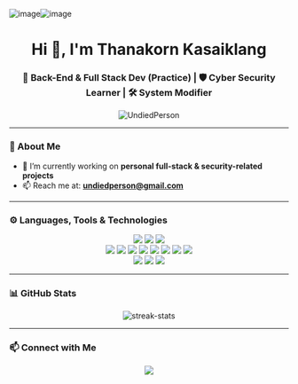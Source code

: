 ![image](https://github.com/user-attachments/assets/59ccd258-607c-4678-b4bc-26b3caf124a0)![image](https://github.com/user-attachments/assets/23278218-9bd0-47b9-97bb-d631375bc0e8)<h1 align="center">Hi 👋, I'm Thanakorn Kasaiklang</h1>
<h3 align="center">🔧 Back-End & Full Stack Dev (Practice) | 🛡️ Cyber Security Learner | 🛠️ System Modifier</h3>

<p align="center">
  <img src="https://komarev.com/ghpvc/?username=UndiedPerson&label=Profile%20views&color=0e75b6&style=flat" alt="UndiedPerson" />
</p>

---

### 🚀 About Me

- 🔭 I’m currently working on **personal full-stack & security-related projects**  
- 📫 Reach me at: **undiedperson@gmail.com**

---

### ⚙️ Languages, Tools & Technologies

<p align="center">
  <img src="https://img.icons8.com/?size=100&id=101665&format=png&color=000000" />
  <img src="https://img.icons8.com/?size=100&id=38792&format=png&color=000000" />
<!--   <img src="https://cdn.brandfetch.io/iddQCDuFIW/w/400/h/400/theme/dark/icon.png?c=1bxid64Mup7aczewSAYMX&t=1744345016328"> -->
<!--   <img src="https://https://www.flaticon.com/free-icon/xampp_5548401?term=xampp&page=1&origin=search&related_id=5548401"/> -->
  <img src="https://img.icons8.com/?size=100&id=90519&format=png&color=000000"/>
  <br/>
  <img src="https://img.icons8.com/?size=100&id=D2Hi2VkJSi33&format=png&color=000000/">
  <img src="https://img.icons8.com/?size=100&id=YjeKwnSQIBUq&format=png&color=000000"/>
  <img src="https://img.icons8.com/?size=100&id=13679&format=png&color=000000"/>
<!--   <img src="https://img.icons8.com/?size=100&id=0FC8MqL9J16f&format=png&color=000000" /> -->
  <img src="https://img.icons8.com/?size=100&id=Xf1sHBmY73hA&format=png&color=000000"/>
  <img src="https://img.icons8.com/?size=100&id=13441&format=png&color=000000"/>
  <img src="https://img.shields.io/badge/Java-007396?logo=java&logoColor=white" />
  <img src="https://img.shields.io/badge/C-00599C?logo=c&logoColor=white" />
  <img src="https://img.shields.io/badge/C%23-239120?logo=csharp&logoColor=white" />
  <br/>
  <img src="https://img.shields.io/badge/Vue.js-4FC08D?logo=vue.js&logoColor=white" />
  <img src="https://img.shields.io/badge/React-61DAFB?logo=react&logoColor=black" />
  <img src="https://img.shields.io/badge/MySQL-4479A1?logo=mysql&logoColor=white" />
</p>

---

### 📊 GitHub Stats

<p align="center">
  <img src="https://github-readme-streak-stats.herokuapp.com/?user=UndiedPerson&theme=radical" alt="streak-stats"/>
</p>

---

### 📫 Connect with Me

<p align="center">
  <a href="mailto:undiedperson@gmail.com"><img src="https://img.shields.io/badge/Gmail-EA4335?logo=gmail&logoColor=white" /></a>
<!--   <a href="https://linkedin.com/in/yourusername" target="_blank"><img src="https://img.shields.io/badge/LinkedIn-0A66C2?logo=linkedin&logoColor=white" /></a> -->
</p>

